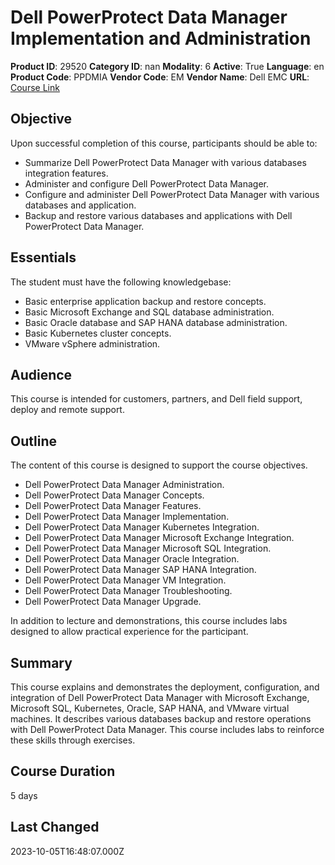 # Dell PowerProtect Data Manager Implementation and Administration

**Product ID**: 29520
**Category ID**: nan
**Modality**: 6
**Active**: True
**Language**: en
**Product Code**: PPDMIA
**Vendor Code**: EM
**Vendor Name**: Dell EMC
**URL**: [Course Link](https://www.fastlaneus.com/course/emc-ppdmia)

## Objective
Upon successful completion of this course, participants should be able to:



- Summarize Dell PowerProtect Data Manager with various databases integration features.
- Administer and configure Dell PowerProtect Data Manager.
- Configure and administer Dell PowerProtect Data Manager with various databases and application.
- Backup and restore various databases and applications with Dell PowerProtect Data Manager.

## Essentials
The student must have the following knowledgebase:



- Basic enterprise application backup and restore concepts.
- Basic Microsoft Exchange and SQL database administration.
- Basic Oracle database and SAP HANA database administration.
- Basic Kubernetes cluster concepts.
- VMware vSphere administration.

## Audience
This course is intended for customers, partners, and Dell field support, deploy and remote support.

## Outline
The content of this course is designed to support the course objectives.



- Dell PowerProtect Data Manager Administration.
- Dell PowerProtect Data Manager Concepts.
- Dell PowerProtect Data Manager Features.
- Dell PowerProtect Data Manager Implementation.
- Dell PowerProtect Data Manager Kubernetes Integration.
- Dell PowerProtect Data Manager Microsoft Exchange Integration.
- Dell PowerProtect Data Manager Microsoft SQL Integration.
- Dell PowerProtect Data Manager Oracle Integration.
- Dell PowerProtect Data Manager SAP HANA Integration.
- Dell PowerProtect Data Manager VM Integration.
- Dell PowerProtect Data Manager Troubleshooting.
- Dell PowerProtect Data Manager Upgrade.

In addition to lecture and demonstrations, this course includes labs designed to allow practical experience for the participant.

## Summary
This course explains and demonstrates the deployment, configuration, and integration of Dell PowerProtect Data Manager with Microsoft Exchange, Microsoft SQL, Kubernetes, Oracle, SAP HANA, and VMware virtual machines. It describes various databases backup and restore operations with Dell PowerProtect Data Manager. This course includes labs to reinforce these skills through exercises.

## Course Duration
5 days

## Last Changed
2023-10-05T16:48:07.000Z
